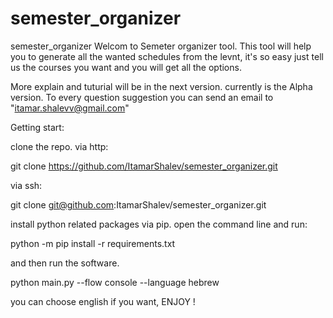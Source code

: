 # semester_organizer

semester_organizer
Welcom to Semeter organizer tool. This tool will help you to generate all the wanted schedules from the levnt,
it's so easy just tell us the courses you want and you will get all the options.

More explain and tuturial will be in the next version. currently is the Alpha version. To every question suggestion you can send an email to "itamar.shalevv@gmail.com"

Getting start:

clone the repo. via http:

git clone https://github.com/ItamarShalev/semester_organizer.git

via ssh: 

git clone git@github.com:ItamarShalev/semester_organizer.git

install python related packages via pip. open the command line and run:

python -m pip install -r requirements.txt

and then run the software.

python main.py --flow console --language hebrew

you can choose english if you want, ENJOY !
